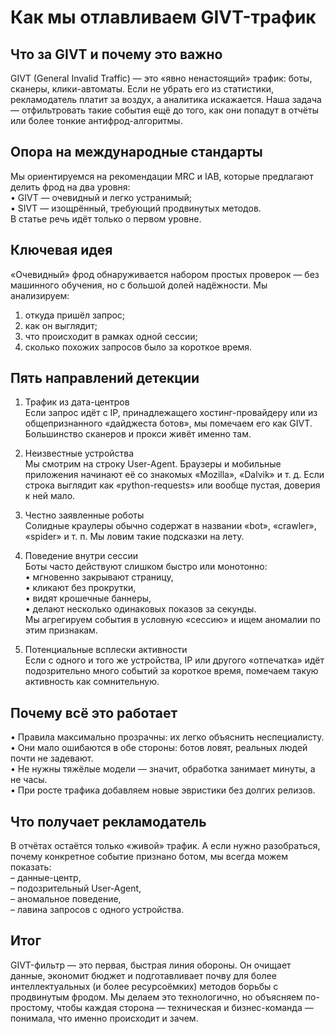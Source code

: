 # Как мы отлавливаем GIVT-трафик  

## Что за GIVT и почему это важно  
GIVT (General Invalid Traffic) — это «явно ненастоящий» трафик: боты, сканеры, клики-автоматы. Если не убрать его из статистики, рекламодатель платит за воздух, а аналитика искажается. Наша задача — отфильтровать такие события ещё до того, как они попадут в отчёты или более тонкие антифрод-алгоритмы.

## Опора на международные стандарты  
Мы ориентируемся на рекомендации MRC и IAB, которые предлагают делить фрод на два уровня:  
• GIVT — очевидный и легко устранимый;  
• SIVT — изощрённый, требующий продвинутых методов.  
В статье речь идёт только о первом уровне.

## Ключевая идея  
«Очевидный» фрод обнаруживается набором простых проверок — без машинного обучения, но с большой долей надёжности. Мы анализируем:  
1. откуда пришёл запрос;  
2. как он выглядит;  
3. что происходит в рамках одной сессии;  
4. сколько похожих запросов было за короткое время.  

## Пять направлений детекции

1. Трафик из дата-центров  
Если запрос идёт с IP, принадлежащего хостинг-провайдеру или из общепризнанного «дайджеста ботов», мы помечаем его как GIVT. Большинство сканеров и прокси живёт именно там.

2. Неизвестные устройства  
Мы смотрим на строку User-Agent. Браузеры и мобильные приложения начинают её со знакомых «Mozilla», «Dalvik» и т. д. Если строка выглядит как «python-requests» или вообще пустая, доверия к ней мало.

3. Честно заявленные роботы  
Солидные краулеры обычно содержат в названии «bot», «crawler», «spider» и т. п. Мы ловим такие подсказки на лету.

4. Поведение внутри сессии  
Боты часто действуют слишком быстро или монотонно:  
• мгновенно закрывают страницу,  
• кликают без прокрутки,  
• видят крошечные баннеры,  
• делают несколько одинаковых показов за секунды.  
Мы агрегируем события в условную «сессию» и ищем аномалии по этим признакам.

5. Потенциальные всплески активности  
Если с одного и того же устройства, IP или другого «отпечатка» идёт подозрительно много событий за короткое время, помечаем такую активность как сомнительную.

## Почему всё это работает  
• Правила максимально прозрачны: их легко объяснить неспециалисту.  
• Они мало ошибаются в обе стороны: ботов ловят, реальных людей почти не задевают.  
• Не нужны тяжёлые модели — значит, обработка занимает минуты, а не часы.  
• При росте трафика добавляем новые эвристики без долгих релизов.

## Что получает рекламодатель  
В отчётах остаётся только «живой» трафик. А если нужно разобраться, почему конкретное событие признано ботом, мы всегда можем показать:  
– данные-центр,  
– подозрительный User-Agent,  
– аномальное поведение,  
– лавина запросов с одного устройства.  

## Итог  
GIVT-фильтр — это первая, быстрая линия обороны. Он очищает данные, экономит бюджет и подготавливает почву для более интеллектуальных (и более ресурсоёмких) методов борьбы с продвинутым фродом. Мы делаем это технологично, но объясняем по-простому, чтобы каждая сторона — техническая и бизнес-команда — понимала, что именно происходит и зачем.
